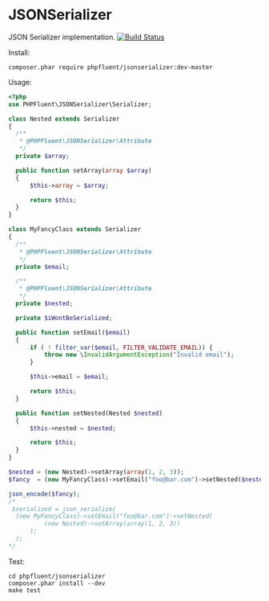 JSONSerializer
=====

JSON Serializer implementation.
[![Build Status](https://api.travis-ci.org/PHPFluent/JSONSerializer.png)](https://travis-ci.org/PHPFluent/JSONSerializer)

Install:
  ```shell
  composer.phar require phpfluent/jsonserializer:dev-master
  ```
Usage:
  ```php
  <?php
  use PHPFluent\JSONSerializer\Serializer;

  class Nested extends Serializer
  {
  	/**
  	 * @PHPFluent\JSONSerializer\Attribute
  	 */
  	private $array;

  	public function setArray(array $array)
  	{
  		$this->array = $array;

  		return $this;
  	}
  }

  class MyFancyClass extends Serializer
  {
  	/**
  	 * @PHPFluent\JSONSerializer\Attribute
  	 */
  	private $email;

  	/**
  	 * @PHPFluent\JSONSerializer\Attribute
  	 */
  	private $nested;

  	private $iWontBeSerialized;

  	public function setEmail($email)
  	{
  		if ( ! filter_var($email, FILTER_VALIDATE_EMAIL)) {
  			throw new \InvalidArgumentException("Invalid email");
  		}

  		$this->email = $email;

  		return $this;
  	}

  	public function setNested(Nested $nested)
  	{
  		$this->nested = $nested;

  		return $this;
  	}
  }

  $nested = (new Nested)->setArray(array(1, 2, 3));
  $fancy  = (new MyFancyClass)->setEmail("foo@bar.com")->setNested($nested);

  json_encode($fancy);
  /*
   $serialized = json_serialize(
  	(new MyFancyClass)->setEmail("foo@bar.com")->setNested(
  			(new Nested)->setArray(array(1, 2, 3))
  		);
  	);
  */

  ```

Test:
  ```shell
  cd phpfluent/jsonserializer
  composer.phar install --dev
  make test
  ```
